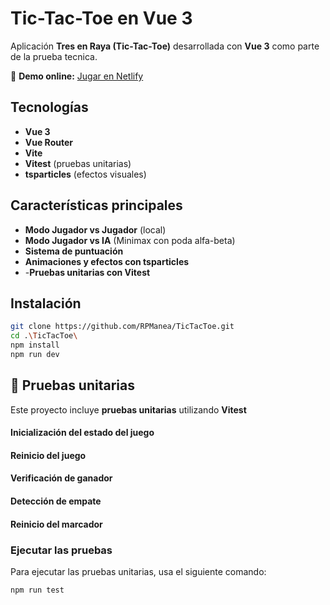 # Tic-Tac-Toe en Vue 3

Aplicación **Tres en Raya (Tic-Tac-Toe)** desarrollada con **Vue 3** como parte de la prueba tecnica.

🔗 **Demo online:** [Jugar en Netlify](https://tictactoerpetre.netlify.app/)

## Tecnologías

- **Vue 3**
- **Vue Router**
- **Vite**
- **Vitest** (pruebas unitarias)
- **tsparticles** (efectos visuales)

## Características principales

- **Modo Jugador vs Jugador** (local)
- **Modo Jugador vs IA** (Minimax con poda alfa-beta)
- **Sistema de puntuación**
- **Animaciones y efectos con tsparticles**
- -**Pruebas unitarias con Vitest**

## Instalación

```bash
git clone https://github.com/RPManea/TicTacToe.git
cd .\TicTacToe\
npm install
npm run dev
```

## 🧪 Pruebas unitarias

Este proyecto incluye **pruebas unitarias** utilizando **Vitest**

#### Inicialización del estado del juego

#### Reinicio del juego

#### Verificación de ganador

#### Detección de empate

#### Reinicio del marcador

### **Ejecutar las pruebas**

Para ejecutar las pruebas unitarias, usa el siguiente comando:

```bash
npm run test
```

